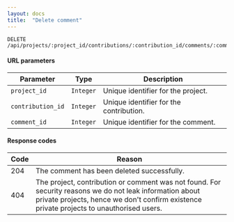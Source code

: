 ```yaml
---
layout: docs
title:  "Delete comment"
---
```


``````
DELETE /api/projects/:project_id/contributions/:contribution_id/comments/:comment_id/
``````

#### URL parameters

Parameter         | Type        | Description
------------------|-------------|--------------------------------------
`project_id`      | `Integer`   | Unique identifier for the project.
`contribution_id` | `Integer`   | Unique identifier for the contribution.
`comment_id`      | `Integer`   | Unique identifier for the comment.

#### Response codes

Code  |  Reason
------|-----------------------------------------
 204  | The comment has been deleted successfully.
 404  | The project, contribution or comment was not found. For security reasons we do not leak information about private projects, hence we don't confirm existence private projects to unauthorised users.
